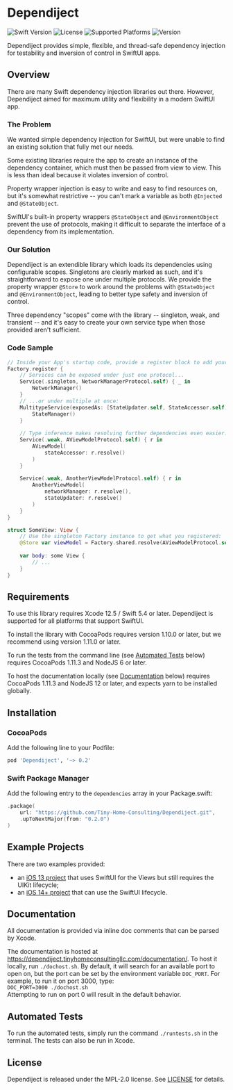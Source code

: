 # Dependiject

![Swift Version][1]
![License][2]
![Supported Platforms][3]
![Version][8]

Dependiject provides simple, flexible, and thread-safe dependency injection for testability and
inversion of control in SwiftUI apps.

## Overview

There are many Swift dependency injection libraries out there. However, Dependiject aimed for
maximum utility and flexibility in a modern SwiftUI app.

### The Problem

We wanted simple dependency injection for SwiftUI, but were unable to find an existing solution that
fully met our needs.

Some existing libraries require the app to create an instance of the dependency container, which
must then be passed from view to view. This is less than ideal because it violates inversion of
control.

Property wrapper injection is easy to write and easy to find resources on, but it's somewhat
restrictive -- you can't mark a variable as both `@Injected` and `@StateObject`.

SwiftUI's built-in property wrappers `@StateObject` and `@EnvironmentObject` prevent the use of
protocols, making it difficult to separate the interface of a dependency from its implementation.

### Our Solution

Dependiject is an extendible library which loads its dependencies using configurable scopes.
Singletons are clearly marked as such, and it's straightforward to expose one under multiple
protocols. We provide the property wrapper `@Store` to work around the problems with `@StateObject`
and `@EnvironmentObject`, leading to better type safety and inversion of control.

Three dependency "scopes" come with the library -- singleton, weak, and transient -- and it's easy
to create your own service type when those provided aren't sufficient.

### Code Sample

```swift
// Inside your App's startup code, provide a register block to add your dependencies:
Factory.register {
    // Services can be exposed under just one protocol...
    Service(.singleton, NetworkManagerProtocol.self) { _ in
        NetworkManager()
    }
    // ...or under multiple at once:
    MultitypeService(exposedAs: [StateUpdater.self, StateAccessor.self]) { _ in
        StateManager()
    }
    
    // Type inference makes resolving further dependencies even easier:
    Service(.weak, AViewModelProtocol.self) { r in
        AViewModel(
            stateAccessor: r.resolve()
        )
    }
    
    Service(.weak, AnotherViewModelProtocol.self) { r in
        AnotherViewModel(
            networkManager: r.resolve(),
            stateUpdater: r.resolve()
        )
    }
}

struct SomeView: View {
    // Use the singleton Factory instance to get what you registered:
    @Store var viewModel = Factory.shared.resolve(AViewModelProtocol.self)
    
    var body: some View {
        // ...
    }
}
```

## Requirements

To use this library requires Xcode 12.5 / Swift 5.4 or later. Dependiject is supported for all
platforms that support SwiftUI.

To install the library with CocoaPods requires version 1.10.0 or later, but we recommend using
version 1.11.0 or later.

To run the tests from the command line (see [Automated Tests][9] below) requires CocoaPods 1.11.3
and NodeJS 6 or later.

To host the documentation locally (see [Documentation][4] below) requires CocoaPods 1.11.3 and
NodeJS 12 or later, and expects yarn to be installed globally.

## Installation

### CocoaPods

Add the following line to your Podfile:

```ruby
pod 'Dependiject', '~> 0.2'
```

### Swift Package Manager

Add the following entry to the `dependencies` array in your Package.swift:

```swift
.package(
    url: "https://github.com/Tiny-Home-Consulting/Dependiject.git",
    .upToNextMajor(from: "0.2.0")
)
```

## Example Projects

There are two examples provided: 
- an [iOS 13 project][5] that uses SwiftUI for the Views but still requires the UIKit lifecycle;
- an [iOS 14+ project][6] that can use the SwiftUI lifecycle.

## Documentation

All documentation is provided via inline doc comments that can be parsed by Xcode.

The documentation is hosted at <https://dependiject.tinyhomeconsultingllc.com/documentation/>. To
host it locally, run `./dochost.sh`. By default, it will search for an available port to open on,
but the port can be set by the environment variable `DOC_PORT`. For example, to run it on port 3000,
type:  
`DOC_PORT=3000 ./dochost.sh`  
Attempting to run on port 0 will result in the default behavior.

## Automated Tests

To run the automated tests, simply run the command `./runtests.sh` in the terminal. The tests can
also be run in Xcode.

## License

Dependiject is released under the MPL-2.0 license. See [LICENSE][7] for details.

[1]: https://img.shields.io/badge/swift-~%3E%205.4-orange
[2]: https://img.shields.io/cocoapods/l/Dependiject?color=blue
[3]: https://img.shields.io/cocoapods/p/Dependiject?color=yellowgreen
[4]: #documentation
[5]: ./iOS%2013%20Example/
[6]: ./iOS%2014%20Example/
[7]: ./LICENSE
[8]: https://img.shields.io/cocoapods/v/Dependiject
[9]: #automated-tests

